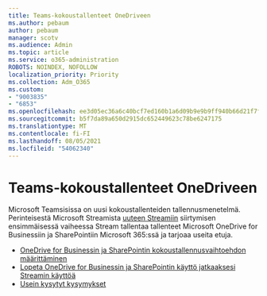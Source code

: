 ```yaml
---
title: Teams-kokoustallenteet OneDriveen
ms.author: pebaum
author: pebaum
manager: scotv
ms.audience: Admin
ms.topic: article
ms.service: o365-administration
ROBOTS: NOINDEX, NOFOLLOW
localization_priority: Priority
ms.collection: Adm_O365
ms.custom:
- "9003835"
- "6853"
ms.openlocfilehash: ee3d05ec36a6c40bcf7ed160b1a6d09b9e9b9ff940b66d21f7f897aa881f611d
ms.sourcegitcommit: b5f7da89a650d2915dc652449623c78be6247175
ms.translationtype: MT
ms.contentlocale: fi-FI
ms.lasthandoff: 08/05/2021
ms.locfileid: "54062340"
---
```

# <a name="teams-meeting-recordings-to-onedrive"></a>Teams-kokoustallenteet OneDriveen

Microsoft Teamsisissa on uusi kokoustallenteiden tallennusmenetelmä. Perinteisestä Microsoft Streamista [uuteen Streamiin](https://docs.microsoft.com/stream/streamnew/new-stream) siirtymisen ensimmäisessä vaiheessa Stream tallentaa tallenteet Microsoft OneDrive for Businessiin ja SharePointiin Microsoft 365:ssä ja tarjoaa useita etuja.  

- [OneDrive for Businessin ja SharePointin kokoustallennusvaihtoehdon määrittäminen](https://docs.microsoft.com/MicrosoftTeams/tmr-meeting-recording-change#set-up-the-meeting-recording-option-for-onedrive-for-business-and-sharepoint)
- [Lopeta OneDrive for Businessin ja SharePointin käyttö jatkaaksesi Streamin käyttöä](https://docs.microsoft.com/MicrosoftTeams/tmr-meeting-recording-change#opt-out-of-onedrive-for-business-and-sharepoint-to-continue-using-stream)  
- [Usein kysytyt kysymykset](https://docs.microsoft.com/MicrosoftTeams/tmr-meeting-recording-change#frequently-asked-questions)
